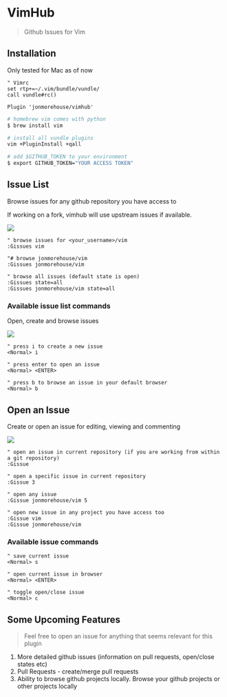 # VimHub

> Github Issues for Vim 

## Installation

Only tested for Mac as of now

~~~ vim
" Vimrc
set rtp+=~/.vim/bundle/vundle/
call vundle#rc()

Plugin 'jonmorehouse/vimhub'
~~~

~~~ sh
# homebrew vim comes with python 
$ brew install vim 

# install all vundle plugins
vim +PluginInstall +qall

# add $GITHUB_TOKEN to your environment
$ export GITHUB_TOKEN="YOUR ACCESS TOKEN"
~~~

## Issue List

Browse issues for any github repository you have access to

If working on a fork, vimhub will use upstream issues if available.

<img src='http://cl.ly/image/2a0R2M1s080v/temp.png' />

~~~ vim
" browse issues for <your_username>/vim
:Gissues vim 

"# browse jonmorehouse/vim
:Gissues jonmorehouse/vim 

" browse all issues (default state is open)
:Gissues state=all
:Gissues jonmorehouse/vim state=all

~~~


### Available issue list commands

Open, create and browse issues

<img src='http://cl.ly/image/2a0R2M1s080v/temp.png' />

~~~ vim
" press i to create a new issue
<Normal> i

" press enter to open an issue
<Normal> <ENTER>

" press b to browse an issue in your default browser 
<Normal> b
~~~

## Open an Issue

Create or open an issue for editing, viewing and commenting

<img src='http://cl.ly/image/383A0w0U1W2e/temp.png' />

~~~ vim
" open an issue in current repository (if you are working from within a git repository)
:Gissue

" open a specific issue in current repository
:Gissue 3

" open any issue
:Gissue jonmorehouse/vim 5

" open new issue in any project you have access too
:Gissue vim
:Gissue jonmorehouse/vim
~~~



### Available issue commands

~~~ vim
" save current issue
<Normal> s

" open current issue in browser
<Normal> <ENTER>

" toggle open/close issue
<Normal> c
~~~



## Some Upcoming Features

> Feel free to open an issue for anything that seems relevant for this plugin

1. More detailed github issues (information on pull requests, open/close states etc) 
2. Pull Requests - create/merge pull requests
3. Ability to browse github projects locally. Browse your github projects or other projects locally


